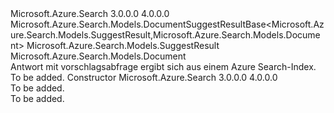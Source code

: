 <Type Name="DocumentSuggestResult" FullName="Microsoft.Azure.Search.Models.DocumentSuggestResult">
  <TypeSignature Language="C#" Value="public class DocumentSuggestResult : Microsoft.Azure.Search.Models.DocumentSuggestResultBase&lt;Microsoft.Azure.Search.Models.SuggestResult,Microsoft.Azure.Search.Models.Document&gt;" />
  <TypeSignature Language="ILAsm" Value=".class public auto ansi beforefieldinit DocumentSuggestResult extends Microsoft.Azure.Search.Models.DocumentSuggestResultBase`2&lt;class Microsoft.Azure.Search.Models.SuggestResult, class Microsoft.Azure.Search.Models.Document&gt;" />
  <TypeSignature Language="DocId" Value="T:Microsoft.Azure.Search.Models.DocumentSuggestResult" />
  <TypeSignature Language="VB.NET" Value="Public Class DocumentSuggestResult&#xA;Inherits DocumentSuggestResultBase(Of SuggestResult, Document)" />
  <TypeSignature Language="F#" Value="type DocumentSuggestResult = class&#xA;    inherit DocumentSuggestResultBase&lt;SuggestResult, Document&gt;" />
  <AssemblyInfo>
    <AssemblyName>Microsoft.Azure.Search</AssemblyName>
    <AssemblyVersion>3.0.0.0</AssemblyVersion>
    <AssemblyVersion>4.0.0.0</AssemblyVersion>
  </AssemblyInfo>
  <Base>
    <BaseTypeName>Microsoft.Azure.Search.Models.DocumentSuggestResultBase&lt;Microsoft.Azure.Search.Models.SuggestResult,Microsoft.Azure.Search.Models.Document&gt;</BaseTypeName>
    <BaseTypeArguments>
      <BaseTypeArgument TypeParamName="TResult">Microsoft.Azure.Search.Models.SuggestResult</BaseTypeArgument>
      <BaseTypeArgument TypeParamName="TDoc">Microsoft.Azure.Search.Models.Document</BaseTypeArgument>
    </BaseTypeArguments>
  </Base>
  <Interfaces />
  <Docs>
    <summary>
            Antwort mit vorschlagsabfrage ergibt sich aus einem Azure Search-Index.
            </summary>
    <remarks>To be added.</remarks>
  </Docs>
  <Members>
    <Member MemberName=".ctor">
      <MemberSignature Language="C#" Value="public DocumentSuggestResult ();" />
      <MemberSignature Language="ILAsm" Value=".method public hidebysig specialname rtspecialname instance void .ctor() cil managed" />
      <MemberSignature Language="DocId" Value="M:Microsoft.Azure.Search.Models.DocumentSuggestResult.#ctor" />
      <MemberSignature Language="VB.NET" Value="Public Sub New ()" />
      <MemberType>Constructor</MemberType>
      <AssemblyInfo>
        <AssemblyName>Microsoft.Azure.Search</AssemblyName>
        <AssemblyVersion>3.0.0.0</AssemblyVersion>
        <AssemblyVersion>4.0.0.0</AssemblyVersion>
      </AssemblyInfo>
      <Parameters />
      <Docs>
        <summary>To be added.</summary>
        <remarks>To be added.</remarks>
      </Docs>
    </Member>
  </Members>
</Type>